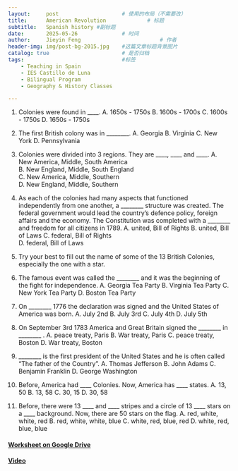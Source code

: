 ```yaml
---
layout:     post   				    # 使用的布局（不需要改）
title:      American Revolution				# 标题  
subtitle:   Spanish history #副标题
date:       2025-05-26 				# 时间
author:     Jieyin Feng 						# 作者 
header-img: img/post-bg-2015.jpg 	#这篇文章标题背景图片
catalog: true 						# 是否归档
tags:								#标签
    - Teaching in Spain 
    - IES Castillo de Luna
    - Bilingual Program
    - Geography & History Classes

---
```


1. Colonies were found in  ____.
A. 1650s - 1750s        B. 1600s - 1700s        C. 1600s - 1750s        D. 1650s - 1750s

2. The first British colony was in ________.
A. Georgia        B. Virginia       C.  New York        D. Pennsylvania

3. Colonies were divided into 3 regions. They are  ____, ____ and  ____.
A. New America, Middle, South America    
B. New England, Middle, South England       
C. New America, Middle, Southern        
D. New England, Middle, Southern

4. As each of the colonies had many aspects that functioned independently from one another, a ________ structure was created. The federal government would lead the country’s defence policy, foreign affairs and the economy. The Constitution was completed with a  ________ and freedom for all citizens in 1789.
A. united, Bill of Rights 
B. united, Bill of Laws
C. federal, Bill of Rights      
D. federal, Bill of Laws        

5. Try your best to fill out the name of some of the 13 British Colonies, especially the one with a star.


6. The famous event was called the  ________ and it was the beginning of the fight for independence.
A. Georgia Tea Party     B. Virginia Tea Party     C.  New York Tea Party      D. Boston Tea Party

7. On   ________ 1776 the declaration was signed and the United States of America was born.
A. July 2nd            B. July 3rd             C.  July 4th              D. July 5th

8. On  September 3rd 1783 America and Great Britain signed the  ________  in  ________ .
A. peace treaty, Paris     B. War treaty, Paris     C.  peace treaty, Boston      D. War treaty, Boston

9. ________  is the first president of the United States and he is often called “The father of the Country”.
A. Thomas Jefferson     B. John Adams    C.  Benjamin Franklin      D. George Washington

10. Before, America had ____ Colonies. Now, America has ____ states.
A. 13, 50          B. 13, 58          C. 30, 15          D. 30, 58

11. Before, there were 13  ____ and  ____  stripes and a circle of 13  ____ stars on a  ____ background. Now, there are 50 stars on the flag.
A. red, white, white, red
B. red, white, white, blue
C. white, red, blue, red
D. white, red, blue, blue

#### [Worksheet on Google Drive](https://docs.google.com/document/d/1DXXME0FMXi68GET3ZAXF_nVljQcH90z4/edit?usp=sharing&ouid=103086183032334531092&rtpof=true&sd=true)

#### [Video](https://www.youtube.com/watch?v=vd0fMpAIs1s)




